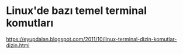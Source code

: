 # Linux'de bazı temel terminal komutları
https://eyupdalan.blogspot.com/2011/10/linux-terminal-dizin-komutlar-dizin.html
